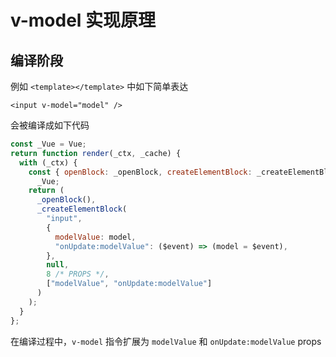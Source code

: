 # v-model 实现原理

## 编译阶段

例如 `<template></template>` 中如下简单表达

`<input v-model="model" />`

会被编译成如下代码

```javascript
const _Vue = Vue;
return function render(_ctx, _cache) {
  with (_ctx) {
    const { openBlock: _openBlock, createElementBlock: _createElementBlock } =
      _Vue;
    return (
      _openBlock(),
      _createElementBlock(
        "input",
        {
          modelValue: model,
          "onUpdate:modelValue": ($event) => (model = $event),
        },
        null,
        8 /* PROPS */,
        ["modelValue", "onUpdate:modelValue"]
      )
    );
  }
};
```

在编译过程中，`v-model` 指令扩展为 `modelValue` 和 `onUpdate:modelValue` props
